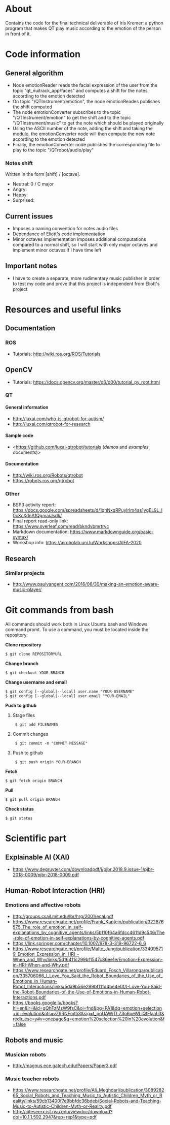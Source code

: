 # About

Contains the code for the final technical deliverable of Iris Kremer: a python program that makes QT play music according to the emotion of the person in front of it.

# Code information

## General algorithm

- Node emotionReader reads the facial expression of the user from the topic "qt_nuitrack_app/faces" and computes a shift for the notes according to the emotion detected
- On topic "/QTInstrument/emotion", the node emotionReades publishes the shift computed
- The node emotionConverter subscribes to the topic "/QTInstrument/emotion" to get the shift and to the topic "/QTInstrument/music" to get the note which should be played originally
- Using the ASCII number of the note, adding the shift and taking the modulo, the emotionConverter node will then compute the new note according to the emotion detected
- Finally, the emotionConverter node publishes the corresponding file to play to the topic "/QTrobot/audio/play"

### Notes shift

Written in the form [shift] / [octave].

- Neutral: 0 / C major
- Angry: 
- Happy: 
- Surprised: 

## Current issues

- Imposes a naming convention for notes audio files
- Dependance of Eliott's code implementation
- Minor octaves implementation imposes additional computations compared to a normal shift, so I will start with only major octaves and implement minor octaves if I have time left

## Important notes

- I have to create a separate, more rudimentary music publisher in order to test my code and prove that this project is independent from Eliott's project

# Resources and useful links

## Documentation

### ROS

- Tutorials: <http://wiki.ros.org/ROS/Tutorials>

## OpenCV

- Tutorials: <https://docs.opencv.org/master/d6/d00/tutorial_py_root.html>

### QT

#### General information

- <http://luxai.com/who-is-qtrobot-for-autism/>
- <http://luxai.com/qtrobot-for-research>

#### Sample code

- <https://github.com/luxai-qtrobot/tutorials (*demos* and *examples* documents)>

#### Documentation

- <http://wiki.ros.org/Robots/qtrobot>
- <https://robots.ros.org/qtrobot>

### Other

- BSP3 activity report: <https://docs.google.com/spreadsheets/d/1qnNxgRPuyIrlm4as1ygEL9L_l0cXcXdnA1QgmarJsdk/>
- Final report read-only link: <https://www.overleaf.com/read/bkndvbmrtryc>
- Markdown documentation: <https://www.markdownguide.org/basic-syntax/>
- Workshop info: <https://airobolab.uni.lu/Workshops/AIFA-2020>

## Research

### Similar projects

- <http://www.paulvangent.com/2016/06/30/making-an-emotion-aware-music-player/>

# Git commands from bash

All commands should work both in Linux Ubuntu bash and Windows command promt. To use a command, you must be located inside the repository.

**Clone repository**

    $ git clone REPOSITORYURL

**Change branch**

    $ git checkout YOUR-BRANCH

**Change username and email**

    $ git config [--global|--local] user.name "YOUR-USERNAME"
    $ git config [--global|--local] user.email "YOUR-EMAIL" 

**Push to github**

1. Stage files

        $ git add FILENAMES

2. Commit changes

        $ git commit -m "COMMIT MESSAGE"

3. Push to github

        $ git push origin YOUR-BRANCH

**Fetch**

    $ git fetch origin BRANCH

**Pull**

    $ git pull origin BRANCH

**Check status**

    $ git status

# Scientific part

## Explainable AI (XAI)

- <https://www.degruyter.com/downloadpdf/j/pjbr.2018.9.issue-1/pjbr-2018-0009/pjbr-2018-0009.pdf>

## Human-Robot Interaction (HRI)

### Emotions and affective robots

- <http://groups.csail.mit.edu/lbr/hrg/2001/ecal.pdf>
- <https://www.researchgate.net/profile/Frank_Kaptein/publication/322876575_The_role_of_emotion_in_self-explanations_by_cognitive_agents/links/5b110f64a6fdcc4611d9c546/The-role-of-emotion-in-self-explanations-by-cognitive-agents.pdf>
- <https://link.springer.com/chapter/10.1007/978-3-319-96722-6_6>
- <https://www.researchgate.net/profile/Malte_Jung/publication/334095719_Emotion_Expression_in_HRI_-When_and_Why/links/5d16411c299bf1547c86ee1e/Emotion-Expression-in-HRI-When-and-Why.pdf>
- <https://www.researchgate.net/profile/Eduard_Fosch_Villaronga/publication/335706066_I_Love_You_Said_the_Robot_Boundaries_of_the_Use_of_Emotions_in_Human-Robot_Interactions/links/5da9b56e299bf111d4be4e0f/I-Love-You-Said-the-Robot-Boundaries-of-the-Use-of-Emotions-in-Human-Robot-Interactions.pdf>
- <https://books.google.lu/books?hl=en&lr=&id=gQhFzMzW9fsC&oi=fnd&pg=PA1&dq=emotion+selection+in+evolution&ots=vZ6RNEmth3&sig=t_poUAWjTLZ3o6ueWLiQtFlaaL0&redir_esc=y#v=onepage&q=emotion%20selection%20in%20evolution&f=false>

## Robots and music

### Musician robots

- <http://magnus.ece.gatech.edu/Papers/Paper3.pdf>

### Music teacher robots

- <https://www.researchgate.net/profile/Ali_Meghdari/publication/308928265_Social_Robots_and_Teaching_Music_to_Autistic_Children_Myth_or_Reality/links/59cb13400f7e9bbfdc36bdeb/Social-Robots-and-Teaching-Music-to-Autistic-Children-Myth-or-Reality.pdf>
- <http://citeseerx.ist.psu.edu/viewdoc/download?doi=10.1.1.592.2947&rep=rep1&type=pdf>

